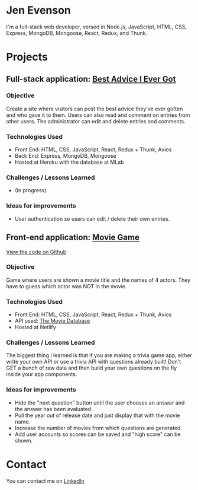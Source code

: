 # Jen Evenson
I'm a full-stack web developer, versed in Node.js, JavaScript, HTML, CSS, Express, MongoDB, Mongoose, React, Redux, and Thunk.

# Projects

## Full-stack application: [Best Advice I Ever Got](https://best-worst-advice.herokuapp.com/)

### Objective
Create a site where visitors can post the best advice they've ever gotten and who gave it to them. Users can also read and comment on entries from other users. The administrator can edit and delete entries and comments.

### Technologies Used
* Front End: HTML, CSS, JavaScript, React, Redux + Thunk, Axios
* Back End: Express, MongoDB, Mongoose
* Hosted at Heroku with the database at MLab

### Challenges / Lessons Learned
* (In progress)

### Ideas for improvements
* User authentication so users can edit / delete their own entries.


## Front-end application: [Movie Game](https://movie-game.netlify.com/)
[View the code on Github](https://github.com/vnsn/assignments/tree/master/projects/d30-01-api-project)

### Objective
Game where users are shown a movie title and the names of 4 actors. They have to guess which actor was NOT in the movie. 

### Technologies Used
* Front End: HTML, CSS, JavaScript, React, Redux + Thunk, Axios
* API used: [The Movie Database](https://www.themoviedb.org/)
* Hosted at Netlify

### Challenges / Lessons Learned
The biggest thing I learned is that if you are making a trivia game app, either write your own API or use a trivia API with questions already built! Don't GET a bunch of raw data and then build your own questions on the fly inside your app components.

### Ideas for improvements
* Hide the "next question" button until the user chooses an answer and the answer has been evaluated.
* Pull the year out of release date and just display that with the movie name.
* Increase the number of movies from which questions are generated.
* Add user accounts so scores can be saved and "high score" can be shown.

# Contact
You can contact me on [LinkedIn](https://www.linkedin.com/in/jvnsn/)
